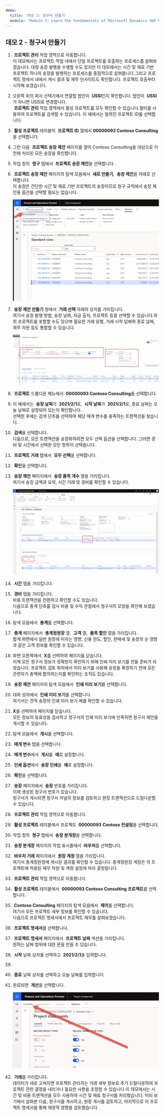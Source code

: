 ```yaml
---
demo:
  title: '데모 2: 청구서 만들기'
  module: 'Module 5: Learn the Fundamentals of Microsoft Dynamics 365 Project Operations'
---
```


## 데모 2 - 청구서 만들기

1.  **프로젝트 관리** 작업 영역으로 이동합니다.  
    이 데모에서는 프로젝트 작업 내에서 단일 프로젝트를 호출하는 프로세스를 살펴보겠습니다. 대량 송장 발행을 수행할 수도 있지만 이 데모에서는 시간 및 재료 기반 프로젝트 하나의 송장을 발행하는 프로세스를 중점적으로 살펴봅니다.그리고 프로젝트 명세서 내에서 게시 결과 및 재무 인사이트도 확인합니다. 프로젝트 호출부터 시작해 보겠습니다. 

1. 오른쪽 위의 회사 선택기에서 연결할 법인이  **USSI**인지 확인합니다. 법인이  **USSI**가 아니면 USSI로 변경합니다.  
     **프로젝트 관리** 작업 영역에서 활성 프로젝트를 모두 확인할 수 있습니다.필터를 사용하여 프로젝트를 검색할 수 있습니다. 이 예에서는 알려진 프로젝트 ID를 선택합니다. 

1.  **활성 프로젝트** 테이블의  **프로젝트 ID** 열에서 **00000093 Contoso Consulting**을 선택합니다.  

1. 그런 다음  **프로젝트 송장 제안** 페이지를 열어 Contoso Consulting을 대상으로 이전에 처리된 모든 송장을 확인합니다. 

1. 작업 창의  **청구** 탭에서  **프로젝트 송장 제안**을 선택합니다. 

1.  **프로젝트 송장 제안** 페이지의 탐색 모음에서  **새로 만들기**,  **송장 제안**을 차례로 선택합니다.  
    이 송장은 간단한 시간 및 재료 기반 프로젝트의 송장이므로 청구 규칙에서 송장 제안용 옵션을 선택할 필요는 없습니다. 

    ![새 청구서 제안이 강조 표시된 프로젝트 청구서 제안 페이지의 스크린샷.](./media/projops_invoice_1_new_invoice_proposal.png)

1.  **송장 제안 만들기** 창에서  **거래 선택** 아래의 상자를 가리킵니다.  
    여기서 송장 발행 방법, 송장 날짜, 자금 출처, 프로젝트 등을 선택할 수 있습니다.하위 프로젝트를 포함할 수도 있으며 필요한 거래 유형, 거래 시작 날짜와 종료 날짜, 재무 차원 등도 통합할 수 있습니다. 

    ![트랜잭션 선택 섹션이 강조 표시된 청구서 제안 만들기 창의 스크린샷](./media/projops_invoice_2_select_transactions.png)

1.  **프로젝트** 드롭다운 메뉴에서  **00000093 Contoso Consulting**을 선택합니다. 

1. 이 예에서는  **송장 날짜**가  **2021/2/1**로,  **시작 날짜**가  **2021/2/1**로, 종료 날짜는 오늘 날짜로 설정되어 있는지 확인합니다.  
    선택한 후에는 검색 단추를 선택하여 해당 매개 변수를 충족하는 트랜잭션을 찾습니다.

1.  **검색**을 선택합니다.  
    다음으로, 모든 트랜잭션을 송장화하려면 모두 선택 옵션을 선택합니다. 그러면 경비 및 시간에서 선택한 모든 항목이 선택됩니다.

1.  **프로젝트 거래** 탭에서  **모두 선택**을 선택합니다.

1.  **확인**을 선택합니다. 

1.  **송장 제안** 페이지에서  **송장 품목 개수** 열을 가리킵니다.  
    여기서 송장 금액과 요약, 시간 거래 및 경비를 확인할 수 있습니다.

    ![청구서 줄 금액 열이 강조 표시된 청구서 제안 페이지의 스크린샷.](./media/projops_invoice_3_invoice_line_amount_column.png)

1.  **시간** 탭을 가리킵니다. 

1.  **경비** 탭을 가리킵니다.  
    비용 트랜잭션을 전환하고 확인할 수도 있습니다.  
다음으로 총계 단추를 검사 비용 및 수익 관점에서 청구서의 모양을 확인해 보겠습니다.

1. 탐색 모음에서  **총계**를 선택합니다.

1.  **총계** 페이지에서  **총계정원장** 열,  **고객** 열,  **품목 할인** 열을 가리킵니다.  
    합계 화면에서 일반 원장에 미치는 영향, 신용 한도, 할인, 판매세 및 송장의 순 영향과 같은 고객 정보를 확인할 수 있습니다. 

1. 화면 오른쪽에서  **X**를 선택하여 페이지를 닫습니다.  
    이제 모든 청구서 정보가 정확한지 확인하기 위해 인쇄 미리 보기를 만들 준비가 되었습니다. 프로젝트 검토 회의에서 미리 보기를 사용해 송장을 확정하기 전에 모든 관련자가 총액에 합의하는지를 확인하는 조직도 있습니다. 

1.  **송장 제안** 페이지의 탐색 모음에서  **인쇄 미리 보기**를 선택합니다. 

1. 대화 상자에서  **인쇄 미리 보기**를 선택합니다.  
    여기서는 견적 송장의 인쇄 미리 보기 예를 확인할 수 있습니다. 

1. **X**를 선택하여 페이지를 닫습니다.  
    모든 정보의 유효성을 검사하고 청구서의 인쇄 미리 보기에 만족하면 청구서 제안을 게시할 수 있습니다.

1. 탐색 모음에서  **게시**를 선택합니다.

1.  **매개 변수** 탭을 선택합니다.

1.  **매개 변수**에서  **게시**를  **예**로 설정합니다.

1.  **인쇄 옵션**에서  **송장 인쇄**를  **예**로 설정합니다.

1.  **확인**을 선택합니다.

1.  **송장** 페이지에서  **송장** 번호를 가리킵니다.  
    이제 생성된 청구서 번호가 있습니다.  
    청구서가 게시되면 청구서 저널의 정보를 검토하고 원장 트랜잭션으로 드릴다운할 수 있습니다.

1.  **프로젝트 관리** 작업 영역으로 이동합니다.

1.  **활성 프로젝트** 테이블에서 프로젝트  **00000093** **Contoso 컨설팅**을 선택합니다.

1. 작업 창의  **청구** 탭에서  **송장 분개장**을 선택합니다.

1.  **송장 분개장** 페이지의 작업 표시줄에서  **바우처**를 선택합니다.

1.  **바우처 거래** 페이지에서  **원장 계정** 열을 가리킵니다.  
    여기서 총계정원장에 게시된 결과를 확인할 수 있습니다. 총계정원장 계정은 각 프로젝트에 적용된 재무 차원 및 계정 설정에 따라 결정됩니다.

1.  **프로젝트 관리** 작업 영역으로 이동합니다. 

1.  **활성 프로젝트** 테이블에서  **00000093 Contoso Consulting 프로젝트**를 선택합니다.

1.  **Contoso Consulting** 페이지의 탐색 모음에서  **제어**를 선택합니다.  
    여기서 모든 프로젝트 세부 정보를 확인할 수 있습니다.  
    다음으로 프로젝트 명세서에서 프로젝트 재무를 살펴보겠습니다.

1.  **프로젝트 명세서**를 선택합니다.

1.  **프로젝트 명세서** 페이지에서  **프로젝트 날짜** 섹션을 가리킵니다.  
원하는 날짜 범위에 대한 문을 만들 수 있습니다.

1.  **시작** 날짜 상자를 선택하고  **2021/2/1**을 입력합니다.
1. 
1.  **종료** 날짜 상자를 선택하고 오늘 날짜를 입력합니다.

1. 완료되면  **계산**을 선택합니다.

    ![calculate 옵션이 강조 표시된 프로젝트 문 페이지의 스크린샷.](./media/projops_invoice_4_calculate.png)

1.  **거래**를 가리킵니다.  
    데이터가 새로 고쳐지면 프로젝트 관리자는 거래 세부 정보로 추가 드릴다운하여 프로젝트 관련 결정을 내리거나 필요한 사항을 조정할 수 있습니다.이 데모에서는 시간 및 비용 트랜잭션을 모두 사용하여 시간 및 재료 청구서를 처리했습니다. 미리 보기에서 살펴본 다음, 청구서를 게시하고, 원장 게시를 검토하고, 마지막으로 이 프로젝트 명세서를 통해 재정적 영향을 검토했습니다.
